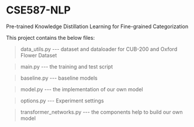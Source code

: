 # CSE587-NLP
Pre-trained Knowledge Distillation Learning for Fine-grained Categorization

This project contains the below files:

>data_utils.py --- dataset and dataloader for CUB-200 and Oxford Flower Dataset

>main.py --- the training and test script

>baseline.py --- baseline models

>model.py --- the implementation of our own model

>options.py --- Experiment settings

>transformer_networks.py --- the components help to build our own model

